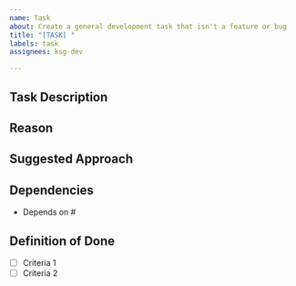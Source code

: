 ```yaml
---
name: Task
about: Create a general development task that isn't a feature or bug
title: "[TASK] "
labels: task
assignees: ksg-dev

---
```


## Task Description
<!-- Describe the task that needs to be completed -->

## Reason
<!-- Why does this task need to be done? -->

## Suggested Approach
<!-- If you have ideas on how to complete this task, share them here -->

## Dependencies
<!-- Does this task depend on other issues or tasks? -->
- Depends on #

## Definition of Done
<!-- How do we know when this task is complete? -->
- [ ] Criteria 1
- [ ] Criteria 2
